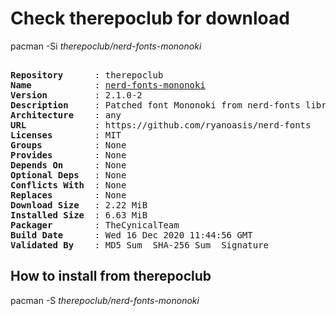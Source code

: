 # Check therepoclub for download

        
pacman -Si *therepoclub/nerd-fonts-mononoki*

<div class="highlight"><pre class="highlight"><text>
<b>Repository</b>      : therepoclub
<b>Name</b>            : <a href='../../x86_64/nerd-fonts-mononoki-2.1.0-2-any.pkg.tar.zst'>nerd-fonts-mononoki</a>
<b>Version</b>         : 2.1.0-2
<b>Description</b>     : Patched font Mononoki from nerd-fonts library
<b>Architecture</b>    : any
<b>URL</b>             : https://github.com/ryanoasis/nerd-fonts
<b>Licenses</b>        : MIT
<b>Groups</b>          : None
<b>Provides</b>        : None
<b>Depends On</b>      : None
<b>Optional Deps</b>   : None
<b>Conflicts With</b>  : None
<b>Replaces</b>        : None
<b>Download Size</b>   : 2.22 MiB
<b>Installed Size</b>  : 6.63 MiB
<b>Packager</b>        : TheCynicalTeam <wayne6324@gmail.com>
<b>Build Date</b>      : Wed 16 Dec 2020 11:44:56 GMT
<b>Validated By</b>    : MD5 Sum  SHA-256 Sum  Signature
</text></pre></div>

## How to install from therepoclub

        
pacman -S *therepoclub/nerd-fonts-mononoki*
